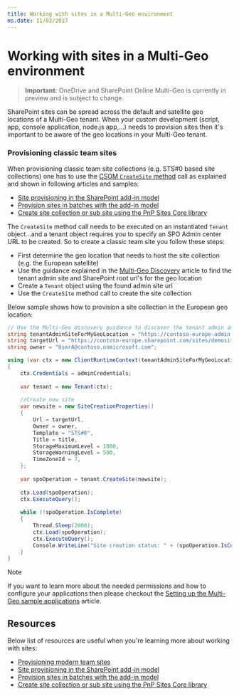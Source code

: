 ```yaml
---
title: Working with sites in a Multi-Geo environment
ms.date: 11/03/2017
---
```

# Working with sites in a Multi-Geo environment

> **Important:** OneDrive and SharePoint Online Multi-Geo is currently in preview and is subject to change.

SharePoint sites can be spread across the default and satellite geo locations of a Multi-Geo tenant. When your custom development (script, app, console application, node.js app,...) needs to provision sites then it's important to be aware of the geo locations in your Multi-Geo tenant. 

### Provisioning classic team sites
When provisioning classic team site collections (e.g. STS#0 based site collections) one has to use the [CSOM `CreateSite` method](https://msdn.microsoft.com/en-us/library/microsoft.online.sharepoint.tenantadministration.tenant.createsite(v=office.15).aspx) call as explained and shown in following articles and samples:
- [Site provisioning in the SharePoint add-in model](site-provisioning-sharepoint-add-in.md)
- [Provision sites in batches with the add-in model](https://github.com/SharePoint/PnP/tree/master/Samples/Provisioning.Batch)
- [Create site collection or sub site using the PnP Sites Core library](https://github.com/SharePoint/PnP/tree/master/Samples/Provisioning.CreateSite)

The `CreateSite` method call needs to be executed on an instantiated `Tenant` object...and a tenant object requires you to specify an SPO Admin center URL to be created. So to create a classic team site you follow these steps:
- First determine the geo location that needs to host the site collection (e.g. the European satellite)
- Use the guidance explained in the [Multi-Geo Discovery](multigeo-discovery.md) article to find the tenant admin site and SharePoint root url's for the geo location
- Create a `Tenant` object using the found admin site url
- Use the `CreateSite` method call to create the site collection

Below sample shows how to provision a site collection in the European geo location:

```csharp
// Use the Multi-Geo discovery guidance to discover the tenant admin and root site urls for this geo location
string tenantAdminSiteForMyGeoLocation = "https://contoso-europe-admin.sharepoint.com";
string targetUrl = "https://contoso-europe.sharepoint.com/sites/demosite";
string owner = "UserA@contoso.onmicrosoft.com";

using (var ctx = new ClientRuntimeContext(tenantAdminSiteForMyGeoLocation))
{
    ctx.Credentials = adminCredentials;
    
    var tenant = new Tenant(ctx);
    
    //Create new site
    var newsite = new SiteCreationProperties()
    {
        Url = targetUrl,
        Owner = owner,
        Template = "STS#0",
        Title = title,
        StorageMaximumLevel = 1000,
        StorageWarningLevel = 500,
        TimeZoneId = 7,
    };
    
    var spoOperation = tenant.CreateSite(newsite);
    
    ctx.Load(spoOperation);
    ctx.ExecuteQuery();
    
    while (!spoOperation.IsComplete)
    {
        Thread.Sleep(2000);
        ctx.Load(spoOperation);
        ctx.ExecuteQuery();
        Console.WriteLine("Site creation status: " + (spoOperation.IsComplete ? "waiting" : "complete"));
    }
}
```

> [!NOTE] 
> If you want to learn more about the needed permissions and how to configure your applications then please checkout the [Setting up the Multi-Geo sample applications](multigeo-sampleapplicationsetup.md) article.

## Resources
Below list of resources are useful when you're learning more about working with sites:
- [Provisioning modern team sites](https://msdn.microsoft.com/en-us/pnp_articles/modern-experience-customizations-provisioning-sites)
- [Site provisioning in the SharePoint add-in model](site-provisioning-sharepoint-add-in.md)
- [Provision sites in batches with the add-in model](https://github.com/SharePoint/PnP/tree/master/Samples/Provisioning.Batch)
- [Create site collection or sub site using the PnP Sites Core library](https://github.com/SharePoint/PnP/tree/master/Samples/Provisioning.CreateSite)
